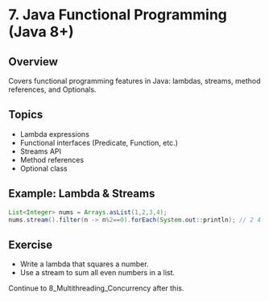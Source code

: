 # 7. Java Functional Programming (Java 8+)

## Overview
Covers functional programming features in Java: lambdas, streams, method references, and Optionals.

## Topics
- Lambda expressions
- Functional interfaces (Predicate, Function, etc.)
- Streams API
- Method references
- Optional class

## Example: Lambda & Streams
```java
List<Integer> nums = Arrays.asList(1,2,3,4);
nums.stream().filter(n -> n%2==0).forEach(System.out::println); // 2 4
```

## Exercise
- Write a lambda that squares a number.
- Use a stream to sum all even numbers in a list.

Continue to 8_Multithreading_Concurrency after this.
